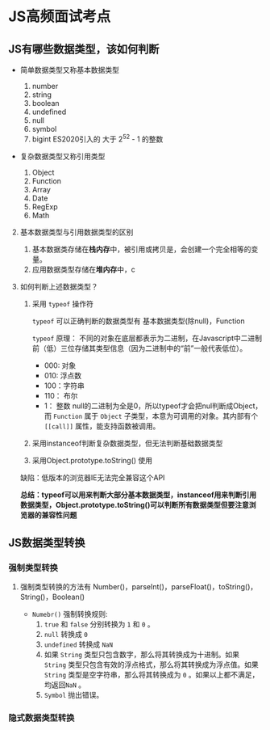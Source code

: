# JS高频面试考点

## JS有哪些数据类型，该如何判断
- 简单数据类型又称基本数据类型
    1. number
    2. string
    3. boolean
    4. undefined
    5. null
    6. symbol
    7. bigint   ES2020引入的 大于 2<sup>52</sup> - 1 的整数

- 复杂数据类型又称引用类型
    1. Object
    2. Function
    3. Array
    4. Date
    5. RegExp
    6. Math

2. 基本数据类型与引用数据类型的区别
    1. 基本数据类存储在**栈内存**中，被引用或拷贝是，会创建一个完全相等的变量。
    2. 应用数据类型存储在**堆内存**中，c
3. 如何判断上述数据类型？

    1. 采用 `typeof` 操作符

        `typeof` 可以正确判断的数据类型有  基本数据类型(除null)，Function 
        
        `typeof` 原理： 不同的对象在底层都表示为二进制，在Javascript中二进制前（低）三位存储其类型信息（因为二进制中的“前”一般代表低位）。
        - 000: 对象
        - 010: 浮点数
        - 100：字符串
        - 110： 布尔
        - 1： 整数
        null的二进制为全是0，所以typeof才会把nul判断成Object， 而 `Function` 属于 `Object` 子类型，本意为可调用的对象。其内部有个 `[[call]]` 属性，能支持函数被调用。

    2. 采用instanceof判断复杂数据类型，但无法判断基础数据类型







    3. 采用Object.prototype.toString()
    使用

    缺陷：低版本的浏览器IE无法完全兼容这个API





    **总结：typeof可以用来判断大部分基本数据类型，instanceof用来判断引用数据类型，Object.prototype.toString()可以判断所有数据类型但要注意浏览器的兼容性问题**




## JS数据类型转换    


### 强制类型转换

1. 强制类型转换的方法有 Number()，parseInt()，parseFloat()，toString()，String()，Boolean()
    
    - `Numebr()` 强制转换规则:
        1. `true` 和 `false` 分别转换为 `1` 和 `0` 。
        2. `null` 转换成 `0`
        3. `undefined` 转换成 `NaN`
        4. 如果 `String` 类型只包含数字，那么将其转换成为十进制。如果 `String` 类型只包含有效的浮点格式，那么将其转换成为浮点值。如果 `String` 类型是空字符串，那么将其转换成为 `0` 。如果以上都不满足，均返回`NaN` 。
        5. `Symbol` 抛出错误。

### 隐式数据类型转换












